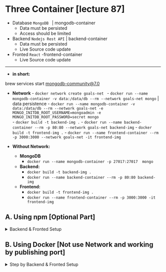 # Three Container [lecture 87]

-    Database `MongoDB ` | mongodb-container
        - Data must be persisted
        - Access should be limited
-    Backend `Nodejs Rest API` | backend-container
        - Data must be persisted
        - Live Source code update
-    Fronted `React` -frontend-container
        - Live Source code update
        
---

- **in short:**

brew services start mongodb-community@7.0

- **Network**
        - `docker network create goals-net `
        <!-- - `docker run --name mongodb-container --network goals-net mongo` -->
        - `docker run --name mongodb-container -v data:/data/db --rm --network goals-net mongo` | data persistence
        - `docker run --name mongodb-container -v data:/data/db --rm --network goals-net -e MONGO_INITDB_ROOT_USERNAME=mongoadmin -e MONGO_INITDB_ROOT_PASSWORD=secret mongo`  
        - `docker build -t backend-img .` 
        <!-- - `docker run --name backend-container --rm --network goals-net backend-img` -->
        - `docker run --name backend-container --rm -p 80:80 --network goals-net backend-img`
        - `docker build -t frontend-img .`
        - `docker run --name frontend-container --rm -p 3000:3000 --network goals-net -it frontend-img`






- **Without Network:**
    - **MongoDB**
        - `docker run --name mongodb-container -p 27017:27017  mongo `
    - **Backend:** 
        - `docker build -t backend-img .` 
        - `docker run --name backend-container --rm -p 80:80 backend-img`
    - **Frontend:** 
        - `docker build -t frontend-img .`
        - `docker run --name frontend-container --rm -p 3000:3000 -it frontend-img`


## A. Using npm [Optional Part]

<details>
<summary>Backend & Fronted Setup</summary>

```bash
cd backend
npm install
brew services start mongodb-community@7.0
node app.js

cd frontend
npm install
npm run dev

```

</details> 

## B. Using Docker [Not use Network and working by publishing port]


<details>
<summary> Step by Backend & Fronted Setup</summary>

First run the docker desktop app.

**1.Dockerizing the MongoDB Service:**
-  'mongodb://localhost:27017/course-goals', 
    -  `docker run --name mongodb-container -p 27017:27017  mongo `
    
**2.Dockerizing the Backend:**
- Create the image: `docker build -t backend-img .`
- Create container based on the image: `docker run --name backend-container --rm backend-img`
     -  'mongodb://localhost:27017/course-goals', change to 
     -  '**mongodb://host.docker.internal:27017/course-goals**', | this can fixed mongodb connection but not work like the fortend. To fix this define a port
     - `docker run --name backend-container --rm -p 80:80 backend-img`

**3.Dockerizing the Fronted:**
-Create the image: `docker build -t frontend-img .`
- Create container based on the image: `docker run --name frontend-container --rm -p 3000:3000 --it frontend-img`

</details> 